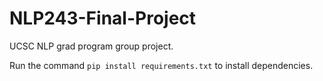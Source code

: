 # NLP243-Final-Project
UCSC NLP grad program group project.

Run the command ```pip install requirements.txt``` to install dependencies.
